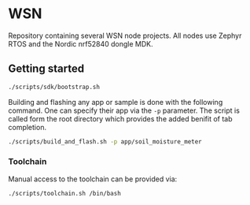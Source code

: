 # WSN

Repository containing several WSN node projects. All nodes use Zephyr RTOS and the Nordic nrf52840 dongle MDK.

## Getting started

```sh
./scripts/sdk/bootstrap.sh
```

Building and flashing any app or sample is done with the following command. One can specify their app via the ```-p``` parameter. The script is called form the root directory which provides the added benifit of tab completion.

```sh
./scripts/build_and_flash.sh -p app/soil_moisture_meter
```


### Toolchain

Manual access to the toolchain can be provided via:

```sh
./scripts/toolchain.sh /bin/bash
```
